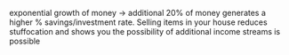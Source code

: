 exponential growth of money -> additional 20% of money generates a higher % savings/investment rate.
Selling items in your house reduces stuffocation and shows you the possibility of additional income streams is possible
